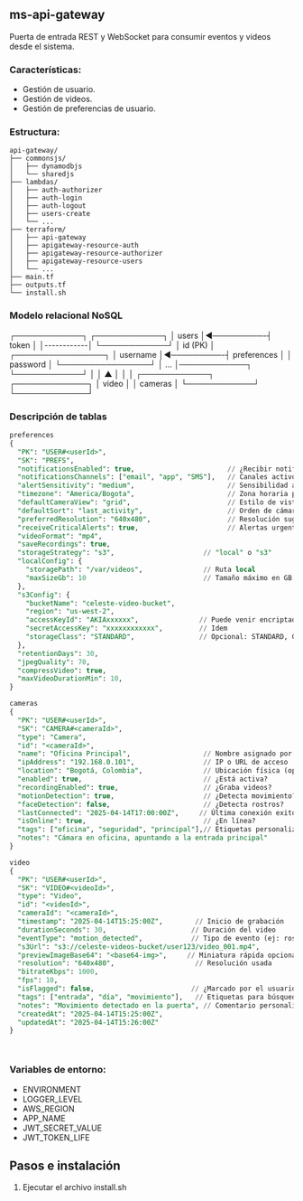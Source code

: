 ## ms-api-gateway

Puerta de entrada REST y WebSocket para consumir eventos y videos desde el sistema.

### Características:
- Gestión de usuario.
- Gestión de videos.
- Gestión de preferencias de usuario.

### Estructura:
```
api-gateway/
├── commonsjs/
│   ├── dynamodbjs
│   └── sharedjs
├── lambdas/
│   ├── auth-authorizer
│   ├── auth-login
│   ├── auth-logout
│   ├── users-create
│   └── ...
├── terraform/
│   ├── api-gateway
│   ├── apigateway-resource-auth
│   ├── apigateway-resource-authorizer
│   ├── apigateway-resource-users
│   └── ...
├── main.tf
├── outputs.tf
└── install.sh
```

### Modelo relacional NoSQL

┌────────────┐           ┌────────────┐
│   users    │◄─────────-┤   token    │
│------------│           └────────────┘
│ id (PK)    │           ┌────────────────┐
│ username   │◄─────────-┤  preferences   │
│ password   │           └────────────────┘
│ ...        │────────────┐
└────────────┘            │
                          │
       ▲                  │
       │                  │
┌────────────┐     ┌─────────────┐
│  video     │     │  cameras    │
└────────────┘     └─────────────┘

### Descripción de tablas
```sql
preferences
{
  "PK": "USER#<userId>",
  "SK": "PREFS",
  "notificationsEnabled": true,                       // ¿Recibir notificaciones?
  "notificationsChannels": ["email", "app", "SMS"],   // Canales activos
  "alertSensitivity": "medium",                       // Sensibilidad a detecciones
  "timezone": "America/Bogota",                       // Zona horaria preferida
  "defaultCameraView": "grid",                        // Estilo de vista (grid, lista)
  "defaultSort": "last_activity",                     // Orden de cámaras o videos
  "preferredResolution": "640x480",                   // Resolución sugerida
  "receiveCriticalAlerts": true,                      // Alertas urgentes sí/no
  "videoFormat": "mp4",
  "saveRecordings": true,
  "storageStrategy": "s3",                      // "local" o "s3"
  "localConfig": {
    "storagePath": "/var/videos",               // Ruta local
    "maxSizeGb": 10                             // Tamaño máximo en GB
  },
  "s3Config": {
    "bucketName": "celeste-video-bucket",
    "region": "us-west-2",
    "accessKeyId": "AKIAxxxxxx",               // Puede venir encriptado o por secret manager
    "secretAccessKey": "xxxxxxxxxxxx",         // Idem
    "storageClass": "STANDARD",                // Opcional: STANDARD, GLACIER...
  },
  "retentionDays": 30,
  "jpegQuality": 70,
  "compressVideo": true,
  "maxVideoDurationMin": 10,
}

cameras
{
  "PK": "USER#<userId>",
  "SK": "CAMERA#<cameraId>",
  "type": "Camera",
  "id": "<cameraId>",
  "name": "Oficina Principal",                  // Nombre asignado por el usuario
  "ipAddress": "192.168.0.101",                 // IP o URL de acceso
  "location": "Bogotá, Colombia",               // Ubicación física (opcional)
  "enabled": true,                              // ¿Está activa?
  "recordingEnabled": true,                     // ¿Graba videos?
  "motionDetection": true,                      // ¿Detecta movimiento?
  "faceDetection": false,                       // ¿Detecta rostros?
  "lastConnected": "2025-04-14T17:00:00Z",     // Última conexión exitosa
  "isOnline": true,                             // ¿En línea?
  "tags": ["oficina", "seguridad", "principal"],// Etiquetas personalizadas
  "notes": "Cámara en oficina, apuntando a la entrada principal"
}

video
{
  "PK": "USER#<userId>",
  "SK": "VIDEO#<videoId>",
  "type": "Video",
  "id": "<videoId>",
  "cameraId": "<cameraId>",
  "timestamp": "2025-04-14T15:25:00Z",        // Inicio de grabación
  "durationSeconds": 30,                     // Duración del video
  "eventType": "motion_detected",            // Tipo de evento (ej: rostro, movimiento)
  "s3Url": "s3://celeste-videos-bucket/user123/video_001.mp4",
  "previewImageBase64": "<base64-img>",     // Miniatura rápida opcional
  "resolution": "640x480",                    // Resolución usada
  "bitrateKbps": 1000,
  "fps": 10,
  "isFlagged": false,                        // ¿Marcado por el usuario?
  "tags": ["entrada", "día", "movimiento"],   // Etiquetas para búsqueda
  "notes": "Movimiento detectado en la puerta", // Comentario personalizado
  "createdAt": "2025-04-14T15:25:00Z",
  "updatedAt": "2025-04-14T15:26:00Z"
}




```

### Variables de entorno:
- ENVIRONMENT
- LOGGER_LEVEL
- AWS_REGION
- APP_NAME
- JWT_SECRET_VALUE
- JWT_TOKEN_LIFE

## Pasos e instalación
1. Ejecutar el archivo install.sh
